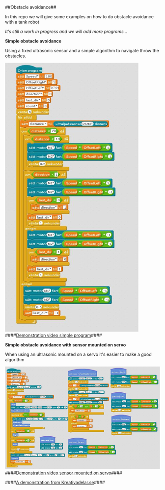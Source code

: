 ##Obstacle avoidance##

In this repo we will give some examples on how to do obstacle avoidance with a tank robot

*It’s still a work in progress and we will add more programs…*

**Simple obstacle avoidance**

Using a fixed ultrasonic sensor and a simple algorithm to navigate throw the obstacles. 
 
![TankBot](/Images/simple_program.JPG)
####[Demonstration video simple program](https://youtu.be/TD4SB8GpvO8)####

**Simple obstacle avoidance with sensor mounted on servo**

When using an ultrasonic mounted on a servo it's easier to make a good algorithm

![TankBot](/Images/servo.JPG)
####[Demonstration video sensor mounted on servo](https://youtu.be/TD4SB8GpvO8)####

####[A demonstration from Kreativadelar.se](http://www.kreativadelar.se)####

